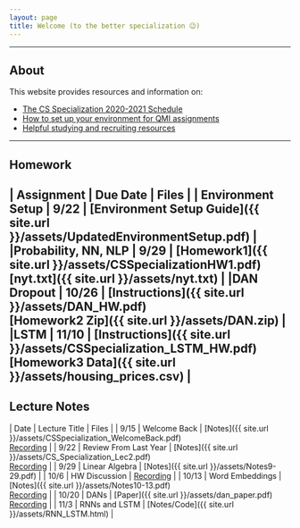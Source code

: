 ```yaml
---
layout: page
title: Welcome (to the better specialization 😉)
---
```


---

## About
This website provides resources and information on:

- [The CS Specialization 2020-2021 Schedule](schedule.md)
- [How to set up your environment for QMI assignments](setup.md)
- [Helpful studying and recruiting resources](resources.md)

---

## Homework

| Assignment                    | Due Date | Files |
| Environment Setup             | 9/22     | [Environment Setup Guide]({{ site.url }}/assets/UpdatedEnvironmentSetup.pdf) 	   |
|Probability, NN, NLP | 9/29 | [Homework1]({{ site.url }}/assets/CSSpecializationHW1.pdf) <br> [nyt.txt]({{ site.url }}/assets/nyt.txt) |
|DAN Dropout | 10/26 | [Instructions]({{ site.url }}/assets/DAN_HW.pdf) <br> [Homework2 Zip]({{ site.url }}/assets/DAN.zip) |
|LSTM | 11/10 | [Instructions]({{ site.url }}/assets/CSSpecialization_LSTM_HW.pdf) <br> [Homework3 Data]({{ site.url }}/assets/housing_prices.csv) |
---

## Lecture Notes

| Date                | Lecture Title | Files |
| 9/15   			  | Welcome Back  | [Notes]({{ site.url }}/assets/CSSpecialization_WelcomeBack.pdf)  <br> [Recording](https://drive.google.com/file/d/1hVl4kmG0A3NyNhAaaTP_PFXUoVq6-BSZ/view?usp=sharing)  |
| 9/22   			  | Review From Last Year  | [Notes]({{ site.url }}/assets/CS_Specialization_Lec2.pdf)  <br> [Recording](https://drive.google.com/file/d/1pvzpa4b_6DGATzMkGWyxDyR8TOBspIPN/view?usp=sharing)  |
| 9/29  			  | Linear Algebra         | [Notes]({{ site.url }}/assets/Notes9-29.pdf)     |
| 10/6				  | HW Discussion          | [Recording](https://drive.google.com/file/d/1D19ivOs0wWQArVK5FehxegBKksUyIwzd/view?usp=sharing) |
| 10/13 			  | Word Embeddings        | [Notes]({{ site.url }}/assets/Notes10-13.pdf)  <br> [Recording](https://drive.google.com/file/d/1cu5xFCdswjnxf_WU_4isB1fJ4UOERUaN/view?usp=sharing)   |
| 10/20				  | DANs				   | [Paper]({{ site.url }}/assets/dan_paper.pdf) <br> [Recording](https://drive.google.com/file/d/1Tymgc_7gzXdt_lc14iVvqpRnoU6GYzXY/view?usp=sharing)   |
| 11/3				  | RNNs and LSTM  | [Notes/Code]({{ site.url }}/assets/RNN_LSTM.html) |
